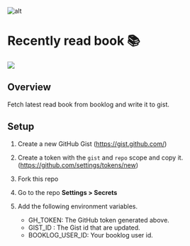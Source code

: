 ![alt](https://user-images.githubusercontent.com/34614358/116835980-d72d1c00-abff-11eb-8d17-38ad6fbb6169.png)

# Recently read book :books:

![](https://github.com/kzmat/recently-read/workflows/Update%20recently%20read/badge.svg)

## Overview
Fetch latest read book from booklog and write it to gist.

## Setup

1. Create a new GitHub Gist (https://gist.github.com/)
2. Create a token with the `gist` and `repo` scope and copy it.(https://github.com/settings/tokens/new)

3. Fork this repo
4. Go to the repo **Settings > Secrets**
5. Add the following environment variables.
   - GH_TOKEN: The GitHub token generated above.
   - GIST_ID : The Gist id that are updated.
   - BOOKLOG_USER_ID: Your booklog user id.